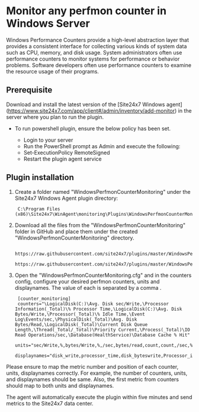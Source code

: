# Monitor any perfmon counter in Windows Server

Windows Performance Counters provide a high-level abstraction layer that provides a consistent interface for collecting various kinds of system data such as CPU, memory, and disk usage. System administrators often use performance counters to monitor systems for performance or behavior problems. Software developers often use performance counters to examine the resource usage of their programs.
	
## **Prerequisite**

Download and install the latest version of the [Site24x7 Windows agent] (https://www.site24x7.com/app/client#/admin/inventory/add-monitor) in the server where you plan to run the plugin.

- To run powershell plugin, ensure the below policy has been set.

  - Login to your server
  - Run the PowerShell prompt as Admin and execute the following:
  - Set-ExecutionPolicy RemoteSigned
  - Restart the plugin agent service

## **Plugin installation**

1. Create a folder named "WindowsPerfmonCounterMonitoring" under the Site24x7 Windows Agent plugin directory:

		C:\Program Files (x86)\Site24x7\WinAgent\monitoring\Plugins\WindowsPerfmonCounterMonitoring

2. Download all the files from the "WindowsPerfmonCounterMonitoring" folder in GitHub and place them under the created "WindowsPerfmonCounterMonitoring" directory.

		https://raw.githubusercontent.com/site24x7/plugins/master/WindowsPerfmonCounterMonitoring/WindowsPerfmonCounterMonitoring.ps1
		https://raw.githubusercontent.com/site24x7/plugins/master/WindowsPerfmonCounterMonitoring/WindowsPerfmonCounterMonitoring.cfg
		
3. Open the "WindowsPerfmonCounterMonitoring.cfg" and in the counters config, configure your desired perfmon counters, units and displaynames. The value of each is separated by a comma .

		[counter_monitoring]
		counters="\LogicalDisk(C:)\Avg. Disk sec/Write,\Processor Information(_Total)\% Processor Time,\LogicalDisk(C:)\Avg. Disk Bytes/Write,\Processor(_Total)\% Idle Time,\Event Log\Events/sec,\PhysicalDisk(_Total)\Avg. Disk Bytes/Read,\LogicalDisk(_Total)\Current Disk Queue Length,\Thread(_Total/_Total)\Priority Current,\Process(_Total)\IO Read Operations/sec,\Database(HealthService)\Database Cache % Hit"
		units="sec/Write,%,bytes/Write,%,/sec,bytes/read,count,count,/sec,%"
		displaynames="disk_write,processor_time,disk_byteswrite,Processor_idle_time,event_logs,disk_read,disk_queue_length,current_priority_thread,IO_read_operations,database_healthservice_cache_hit"
		


Please ensure to map the metric number and position of each counter, units, displaynames correctly. 
For example, the number of counters, units, and displaynames should be same. Also, the first metric from counters should map to both units and displaynames.

 The agent will automatically execute the plugin within five minutes and send metrics to the Site24x7 data center.





